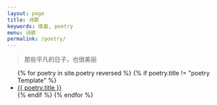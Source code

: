 ```yaml
---
layout: page
title: 诗歌
keywords: 维基, poetry
menu: 诗歌
permalink: /poetry/
---
```


> 那些平凡的日子，也很美丽

<ul class="listing">
{% for poetry in site.poetry reversed  %}
{% if poetry.title != "poetry Template" %}
<li class="listing-item"><a href="{{ poetry.url }}">{{ poetry.title }}</a></li>
{% endif %}
{% endfor %}
</ul>
